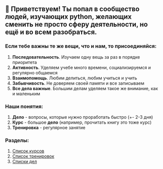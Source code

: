 ## 👋 Приветствуем! Ты попал в сообщество людей, изучающих python, желающих сменить не просто сферу деятельности, но ещё и во всем разобраться.

### Если тебе важны те же вещи, что и нам, то присоединяйся:

1. **Последовательность**. Изучаем одну вещь за раз в порядке приоритета
2. **Активность**. Уделяем учебе много времени, социализируемся и регулярно общаемся
3. **Взаимопомощь**. Любим делиться, любим учиться и учить
4. **Забывчивость**. Не доверяем своей памяти и все записываем
5. **Все дела важные**. Большим делам уделяем такое же внимание, как и маленьким

### Наши понятия:

1. **Дело** - вопросы, которые нужно проработать быстро (+- 2-3 дня)
2. **Курс** - большое **дело** (например, прочитать книгу это тоже курс)
3. **Тренировка** - регулярное занятие

### Разделы:

1. [Список курсов](./courses.md)
2. [Список тренировок](./workout.md)
3. [Списки дел](./deals.md)
